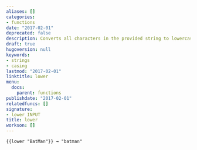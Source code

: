 ```yaml
---
aliases: []
categories:
- functions
date: "2017-02-01"
deprecated: false
description: Converts all characters in the provided string to lowercase.
draft: true
hugoversion: null
keywords:
- strings
- casing
lastmod: "2017-02-01"
linktitle: lower
menu:
  docs:
    parent: functions
publishdate: "2017-02-01"
relatedfuncs: []
signature:
- lower INPUT
title: lower
workson: []
---
```


```
{{lower "BatMan"}} → "batman"
```
